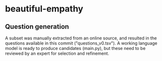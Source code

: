 # beautiful-empathy

## Question generation
A subset was manually extracted from an online source, and resulted in the questions available in this commit ("questions_v0.tsv").
A working language model is ready to produce candidates (main.py), but these need to be reviewed by an expert for selection and refinement.
